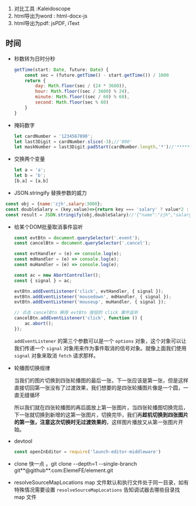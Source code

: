 1. 对比工具 :Kaleidoscope
2. html导出为word : html-docx-js
3. html导出为pdf: jsPDF, iText

## 时间

- 秒数转为日时分秒

  ```js
  getTime(start: Date, future: Date) {
      const sec = (future.getTime() - start.getTime()) / 1000
      return {
          day: Math.floor(sec / (24 * 3600)),
          hour: Math.floor((sec / 3600) % 24),
          minute: Math.floor((sec / 60) % 60),
          second: Math.floor(sec % 60)
      }
  }
  ```

  

- 掩码数字

  ```js
  let cardNumber = '1234567890';
  let last3Digit = cardNumber.slice(-3);//'890'
  let maskNumber = last3Digit.padStart(cardNumber.length,'*')//'*******890'
  ```

- 交换两个变量

  ```js
  let a = 'a';
  let b = 'b';
  [b,a] = [a,b]
  ```

- JSON.stringify 替换参数的威力

```js
const obj = {name:'zjh',salary:3000};
const doubleSalary = (key,value)=>{return key === 'salary' ? value*2 : value）}
const result = JSON.stringify(obj,doubleSalary)//'{"name":"zjh","salary":6000}'
```

- 给某个DOM批量取消事件监听

  ```js
  const evtBtn = document.querySelector('.event');
  const cancelBtn = document.querySelector('.cancel');
  
  const evtHandler = (e) => console.log(e);
  const mdHandler = (e) => console.log(e);
  const muHandler = (e) => console.log(e);
  
  const ac = new AbortController();
  const { signal } = ac;
  
  evtBtn.addEventListener('click', evtHandler, { signal });
  evtBtn.addEventListener('mousedown', mdHandler, { signal });
  evtBtn.addEventListener('mouseup', muHandler, { signal });
  
  // 点击 cancelBtn 移除 evtBtn 按钮的 click 事件监听
  cancelBtn.addEventListener('click', function () {
      ac.abort();
  });
  ```

  `addEventListener` 的第三个参数可以是一个 `options` 对象，这个对象可以让我们传递一个 `signal` 对象用来作为事件取消的信号对象。就像上面我们使用 `signal` 对象来取消 `fetch` 请求那样。



- 轮播图切换规律

  当我们的图片切换到四张轮播图的最后一张，下一张应该是第一张，但是这样直接切回第一张没有了过渡效果，我们想要的是四张轮播图片像是一个圆，一直无缝循环

  所以我们就在四张轮播图的再后面放上第一张图片，当四张轮播图切换完后，下一张就切换到新增的这第一张图片，切换完毕，我们再**趁机切换到四张图片的第一张，注意这次切换时无过渡效果的**，这样图片播放又从第一张图片开始。



- devtool

  ```js
  const openInEditor = require('launch-editor-middleware')
  
  ```

  

-  clone 快一点 。git clone --depth=1 --single-branch git**@github**.com:ElemeFE/element.git

- resolveSourceMapLocations    map 文件默认和执行文件处于同一目录，如有特殊情况需要设置 `resolveSourceMapLocations` 告知调试器去哪些目录找 map 文件
